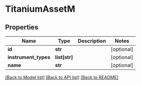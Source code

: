 # TitaniumAssetM


## Properties
Name | Type | Description | Notes
------------ | ------------- | ------------- | -------------
**id** | **str** |  | [optional] 
**instrument_types** | **list[str]** |  | [optional] 
**name** | **str** |  | [optional] 

[[Back to Model list]](../README.md#documentation-for-models) [[Back to API list]](../README.md#documentation-for-api-endpoints) [[Back to README]](../README.md)



